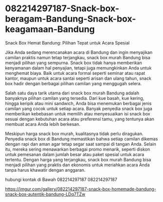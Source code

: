 # 082214297187-Snack-box-beragam-Bandung-Snack-box-keagamaan-Bandung
Snack Box Hemat Bandung: Pilihan Tepat untuk Acara Spesial

Jika Anda sedang merencanakan acara di Bandung dan ingin menyajikan camilan praktis namun tetap terjangkau, snack box murah Bandung bisa menjadi pilihan yang sempurna. Snack box tidak hanya memberikan kenyamanan dalam hal penyajian, tetapi juga memungkinkan Anda untuk menghemat biaya. Baik untuk acara formal seperti seminar atau rapat kantor, maupun untuk acara santai seperti arisan dan ulang tahun, snack box hadir dengan berbagai pilihan camilan yang menggugah selera. 

Salah satu daya tarik utama dari snack box murah Bandung adalah banyaknya pilihan camilan yang tersedia. Dari kue basah, kue kering, hingga keripik atau mini sandwich, Anda bisa menemukan berbagai jenis camilan yang cocok untuk setiap acara. Banyak penyedia snack box juga memberikan kebebasan untuk memilih atau menyesuaikan isi snack box sesuai dengan kebutuhan acara atau preferensi tamu, yang tentunya akan membuat acara Anda lebih berkesan.

Meskipun harga snack box murah, kualitasnya tidak perlu diragukan. Penyedia snack box di Bandung memastikan bahwa setiap camilan dikemas dengan rapi dan aman agar tetap segar saat sampai di tangan Anda. Selain itu, mereka sering menawarkan berbagai promo menarik, seperti diskon untuk pemesanan dalam jumlah besar atau paket spesial untuk acara tertentu. Dengan harga yang terjangkau, snack box murah Bandung bisa menjadi pilihan yang praktis dan ekonomis untuk meriahkan acara Anda tanpa harus khawatir dengan anggaran.

hubungi kontak di Bawah
082214297187
082214297187


https://imgur.com/gallery/082214297187-snack-box-homemade-bandung-snack-box-autentik-bandung-LDq7TZw
